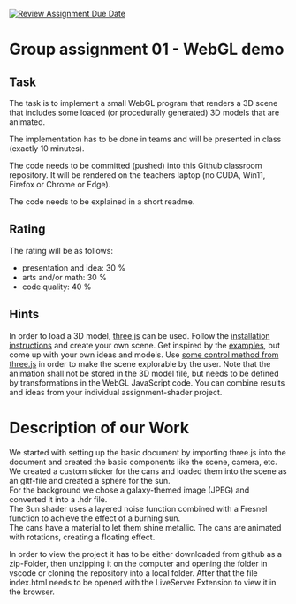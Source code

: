 [![Review Assignment Due Date](https://classroom.github.com/assets/deadline-readme-button-24ddc0f5d75046c5622901739e7c5dd533143b0c8e959d652212380cedb1ea36.svg)](https://classroom.github.com/a/E5ATIiJe)


# Group assignment 01 - WebGL demo

## Task
The task is to implement a small WebGL program that renders a 3D scene that includes some loaded (or procedurally generated) 3D models that are animated.

The implementation has to be done in teams and will be presented in class (exactly 10 minutes).

The code needs to be committed (pushed) into this Github classroom repository. It will be rendered on the teachers laptop (no CUDA, Win11, Firefox or Chrome or Edge).

The code needs to be explained in a short readme.

## Rating
The rating will be as follows:
- presentation and idea: 30 % 
- arts and/or math: 30 %
- code quality: 40 %

## Hints
In order to load a 3D model, [three.js](https://threejs.org) can be used. Follow the [installation instructions](https://threejs.org/docs/#manual/en/introduction/Installation) and create your own scene. Get inspired by the [examples](https://threejs.org/examples/), but come up with your own ideas and models. Use [some control method from three.js](https://threejs.org/examples/?q=controls) in order to make the scene explorable by the user. Note that the animation shall not be stored in the 3D model file, but needs to be defined by transformations in the WebGL JavaScript code. You can combine results and ideas from your individual assignment-shader project.

# Description of our Work
We started with setting up the basic document by importing three.js into the document and created the basic components like the scene, camera, etc. </br>
We created a custom sticker for the cans and loaded them into the scene as an gltf-file and created a sphere for the sun. </br>
For the background we chose a galaxy-themed image (JPEG) and converted it into a .hdr file. </br>
The Sun shader uses a layered noise function combined with a Fresnel function to achieve the effect of a burning sun. </br>
The cans have a material to let them shine metallic.
The cans are animated with rotations, creating a floating effect.

In order to view the project it has to be either downloaded from github as a zip-Folder, then unzipping it on the computer and opening the folder in vscode or cloning the repository into a local folder.
After that the file index.html needs to be opened with the LiveServer Extension to view it in the browser.